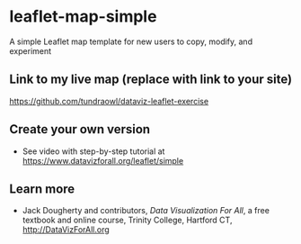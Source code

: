 # leaflet-map-simple
A simple Leaflet map template for new users to copy, modify, and experiment

## Link to my live map (replace with link to your site)
https://github.com/tundraowl/dataviz-leaflet-exercise

## Create your own version
- See video with step-by-step tutorial at https://www.datavizforall.org/leaflet/simple

## Learn more
- Jack Dougherty and contributors, *Data Visualization For All*, a free textbook and online course, Trinity College, Hartford CT, http://DataVizForAll.org
